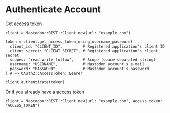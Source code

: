 # Authenticate Account

Get access token

```crystal
client = Mastodon::REST::Client.new(url: "example.com")

token = client.get_access_token_using_username_password(
  client_id: "CLIENT_ID",         # Registered application's client ID
  client_secret: "CLIENT_SECRET", # Registered application's client secret
  scopes: "read write follow",    # Scope (space separated string)
  username: "USERNAME",           # Mastodon account's e-mail
  password: "PASSWORD"            # Mastodon account's password
) # => OAuth2::AccessToken::Bearer

client.authenticate(token)
```

Or if you already have a access token

```crystal
client = Mastodon::REST::Client.new(url: "example.com", access_token: "ACCESS_TOKEN")
```
